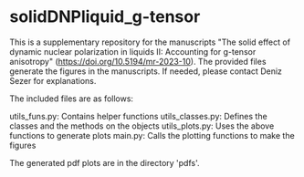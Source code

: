 # solidDNPliquid_g-tensor

This is a supplementary repository for the manuscripts "The solid effect of dynamic nuclear polarization in liquids II: Accounting for g-tensor anisotropy" (https://doi.org/10.5194/mr-2023-10). The provided files generate the figures in the manuscripts. If needed, please contact Deniz Sezer for explanations.

The included files are as follows:

utils_funs.py: Contains helper functions
utils_classes.py: Defines the classes and the methods on the objects
utils_plots.py: Uses the above functions to generate plots
main.py: Calls the plotting functions to make the figures

The generated pdf plots are in the directory 'pdfs'.
